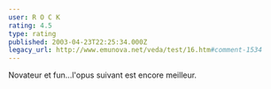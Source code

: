```yaml
---
user: R O C K
rating: 4.5
type: rating
published: 2003-04-23T22:25:34.000Z
legacy_url: http://www.emunova.net/veda/test/16.htm#comment-1534
---
```

Novateur et fun...l'opus suivant est encore meilleur.